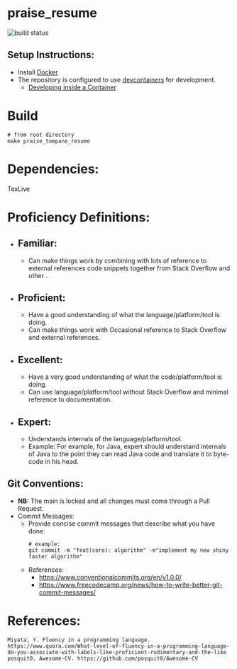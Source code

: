 # praise_resume

![build status](https://github.com/praisetompane/praise_resume/actions/workflows/praise_resume.yaml/badge.svg) <br>


## Setup Instructions:
- Install [Docker](https://docs.docker.com/get-started/)
- The repository is configured to use [devcontainers](https://containers.dev) for development.
    - [Developing inside a Container](https://code.visualstudio.com/docs/devcontainers/containers)

# Build

```shell
# from root directory
make praise_tompane_resume
```

# Dependencies:
TexLive

# Proficiency Definitions:
- ## Familiar: 
    - Can make things work by combining with lots of reference to external references code snippets together from Stack Overflow and other .

- ## Proficient: 
    - Have a good understanding of what the language/platform/tool is doing.
    - Can make things work with Occasional reference to Stack Overflow and external references.

- ## Excellent: 
    - Have a very good understanding of what the code/platform/tool is doing.
    - Can use language/platform/tool without Stack Overflow and minimal reference to documentation.

- ## Expert: 
    - Understands internals of the language/platform/tool.
    - Example:
        For example, for Java, expert should understand internals of Java to the point they can read Java code and translate it to byte-code in his head.


## Git Conventions:
- **NB:** The main is locked and all changes must come through a Pull Request.
- Commit Messages:
    - Provide concise commit messages that describe what you have done.
        ```shell
        # example:
        git commit -m "feat(core): algorithm" -m"implement my new shiny faster algorithm"
        ```
    - References:
        - https://www.conventionalcommits.org/en/v1.0.0/
        - https://www.freecodecamp.org/news/how-to-write-better-git-commit-messages/


# References:
    Miyata, Y. Fluency in a programming language. https://www.quora.com/What-level-of-fluency-in-a-programming-language-do-you-associate-with-labels-like-proficient-rudimentary-and-the-like
    posquit0. Awesome-CV. https://github.com/posquit0/Awesome-CV


